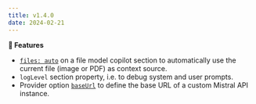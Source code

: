 ```yaml
---
title: v1.4.0
date: 2024-02-21
---
```


**🚀 Features**

- [`files: auto`](/docs/configuration/section#files) on a file model copilot section to automatically use the current file (image or PDF) as context source.
- `logLevel` section property, i.e. to debug system and user prompts.
- Provider option [`baseUrl`](/docs/configuration/global#baseurl) to define the base URL of a custom Mistral API instance.
